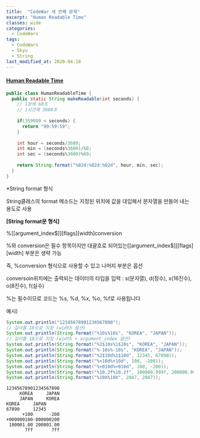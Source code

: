 ```yaml
---
title:  "CodeWar 세 번째 문제"
excerpt: "Human Readable Time"
classes: wide
categories:
  - CodeWars
tags:
  - CodeWars
  - 5kyu
  - String
last_modified_at: 2020-04-10
---
```


#### [Human Readable Time](https://www.codewars.com/kata/52685f7382004e774f0001f7)

```java
public class HumanReadableTime {
  public static String makeReadable(int seconds) {
    // 1분에 60초
    // 1시간에 3600초
    
    if(359999 < seconds) {
      return "99:59:59";
    }
    
    int hour = seconds/3600;
    int min = (seconds%3600)/60;
    int sec = (seconds%3600)%60;
    
    return String.format("%02d:%02d:%02d", hour, min, sec);
  }
}
```



*String format 형식

String클래스의 format 메소드는 지정된 위치에 값을 대입해서 문자열을 만들어 내는 용도로 사용

**[String format문 형식]**

%[[argument_index$]][flags][width]conversion

%와 conversion은 필수 항목이지만 대괄호로 되어있는[[argument_index$]][flags][width] 부분은 생략 가능

즉, %conversion 형식으로 사용할 수 있고 나머지 부분은 옵션

conversoin위치에는 출력되는 데이터의 타입을 입력 : s(문자열), d(정수), x(16진수), o(8진수), f(실수)

%는 필수이므로 코드는 %s, %d, %x, %o, %f로 사용됩니다

예시)

```java
System.out.println("12345678901234567890");
// 길이를 10으로 지정 (width 옵션)
System.out.println(String.format("%10s%10s", "KOREA", "JAPAN"));
// 길이를 10으로 지정 (width + argument_index 옵션)
System.out.println(String.format("%2$10s%1$10s", "KOREA", "JAPAN"));
System.out.println(String.format("%-10s%-10s", "KOREA", "JAPAN"));
System.out.println(String.format("%2$10d%1$10d", 12345, 67890));
System.out.println(String.format("%+10d%+10d", 100, -200));
System.out.println(String.format("%+010d%+010d", 100, -200));
System.out.println(String.format("%10.2f%10.2f", 100000.999f, 200000.999f));
System.out.println(String.format("%10X%10X", 2047, 2047));
```

```
12345678901234567890
     KOREA     JAPAN
     JAPAN     KOREA
KOREA     JAPAN     
67890     12345
      +100      -200
+000000100-000000200
 100001.00 200001.00
       7ff       7ff
```